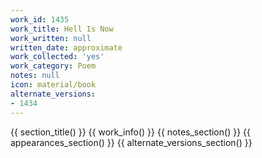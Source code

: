```yaml
---
work_id: 1435
work_title: Hell Is Now
work_written: null
written_date: approximate
work_collected: 'yes'
work_category: Poem
notes: null
icon: material/book
alternate_versions:
- 1434
---
```


{{ section_title() }}
{{ work_info() }}
{{ notes_section() }}
{{ appearances_section() }}
{{ alternate_versions_section() }}